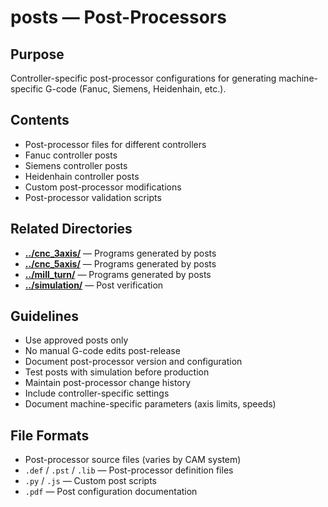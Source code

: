 # posts — Post-Processors

## Purpose
Controller-specific post-processor configurations for generating machine-specific G-code (Fanuc, Siemens, Heidenhain, etc.).

## Contents
- Post-processor files for different controllers
- Fanuc controller posts
- Siemens controller posts
- Heidenhain controller posts
- Custom post-processor modifications
- Post-processor validation scripts

## Related Directories
- **[../cnc_3axis/](../cnc_3axis/)** — Programs generated by posts
- **[../cnc_5axis/](../cnc_5axis/)** — Programs generated by posts
- **[../mill_turn/](../mill_turn/)** — Programs generated by posts
- **[../simulation/](../simulation/)** — Post verification

## Guidelines
- Use approved posts only
- No manual G-code edits post-release
- Document post-processor version and configuration
- Test posts with simulation before production
- Maintain post-processor change history
- Include controller-specific settings
- Document machine-specific parameters (axis limits, speeds)

## File Formats
- Post-processor source files (varies by CAM system)
- `.def` / `.pst` / `.lib` — Post-processor definition files
- `.py` / `.js` — Custom post scripts
- `.pdf` — Post configuration documentation
